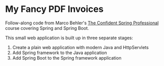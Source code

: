 # My Fancy PDF Invoices

Follow-along code from Marco Behler's [The Confident Spring Professional](https://www.marcobehler.com/courses/spring-professional)
 course covering Spring and Spring Boot.

This small web application is built up in three separate stages:

1. Create a plain web application with modern Java and HttpServlets
1. Add Spring framework to the Java application
1. Add Spring Boot to the Spring framework application

